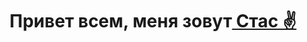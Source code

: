 <h1 align="center">Привет всем, меня зовут<a href="[https://daniilshat.ru/" target="_blank](https://github.com/Stanislav-D-01)"> Стас ✌️</a>
<!--<h2>Моя стена <s>славы</s> стека:</h2>
<div style='display: flex; flex-direction: row'>
<img style="height: 100px; width: 100px" src='https://downloader.disk.yandex.ru/preview/0f4d4b2dc4f8f6cc10be1424efc9029de867a09757fa4a6bcd4d6400a9d3ab58/65a05b4b/M-IxwDBpS0h4ZdrdlNWNNx00sPDVe0yYJErrJ194COoVKfbBU_pXSf0gYP5m-p6Miilsun5w9S1kF9jHUaA-0Q%3D%3D?uid=0&filename=1073596.png&disposition=inline&hash=&limit=0&content_type=image%2Fpng&owner_uid=0&tknv=v2&size=2048x2048'>
<img style="height: 80px; width: 80px"  src='https://gitlab.com/uploads/-/system/group/avatar/10720253/typescript.png'>
</div> -->


<!--
**Stanislav-D-01/Stanislav-D-01** is a ✨ _special_ ✨ repository because its `README.md` (this file) appears on your GitHub profile.

Here are some ideas to get you started:

- 🔭 I’m currently working on ...
- 🌱 I’m currently learning ...
- 👯 I’m looking to collaborate on ...
- 🤔 I’m looking for help with ...
- 💬 Ask me about ...
- 📫 How to reach me: ...
- 😄 Pronouns: ...
- ⚡ Fun fact: ...
-->
